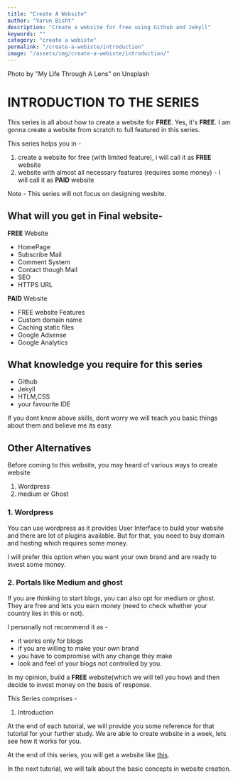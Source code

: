 ```yaml
---
title: "Create A Website"
author: "Varun Bisht"
description: "Create a website for free using Github and Jekyll"
keywords: ""
category: "create a webiste"
permalink: "/create-a-webiste/introduction"
image: "/assets/img/create-a-webiste/introduction/"
---
```

Photo by "My Life Through A Lens" on Unsplash
# INTRODUCTION TO THE SERIES

This series is all about how to create a website for **FREE**. Yes, it's **FREE**.
I am gonna create a website from scratch to full featured in this series.

This series helps you in -
1. create a website for free (with limited feature), i will call it as **FREE** website
2. website with almost all necessary features (requires some money) - I will call it as **PAID** website

Note - This series will not focus on designing wesbite.

## What will you get in Final website-

**FREE** Website
 - HomePage
 - Subscribe Mail
 - Comment System
 - Contact though Mail
 - SEO
 - HTTPS URL

**PAID** Website
 - FREE website Features
 - Custom domain name
 - Caching static files
 - Google Adsense
 - Google Analytics

## What knowledge you require for this series
- Github
- Jekyll  
- HTLM,CSS
- your favourite IDE

If you dont know above skills, dont worry we will teach you basic things about them and believe me its easy.

## Other Alternatives

Before coming to this website, you may heard of various ways to create website
1. Wordpress
2. medium or Ghost


### 1. Wordpress
You can use wordpress as it provides User Interface to build your website and there are lot of plugins available.
But for that, you need to buy domain and hosting which requires some money.

I will prefer this option when you want your own brand and are ready to invest some money.

### 2. Portals like Medium and ghost

If you are thinking to start blogs, you can also opt for medium or ghost.
They are free and lets you earn money (need to check whether your country lies in this or not).

I personally not recommend it as -
- it works only for blogs
- if you are willing to make your own brand
- you have to compromise with any change they make
- look and feel of your blogs not controlled by you.


In my opinion, build a **FREE** website(which we will tell you how) and then decide to invest money on the basis of response.

This Series comprises -
1. Introduction


At the end of each tutorial, we will provide you some reference for that tutorial for your further study.
We are able to create website in a week, lets see how it works for you.

At the end of this series, you will get a website like [this](https://techylane.com "techylane.com").

In the next tutorial, we will talk about the basic concepts in website creation.
